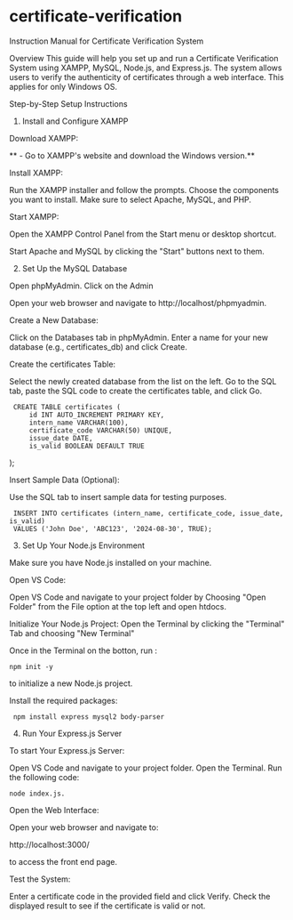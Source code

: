 # certificate-verification


Instruction Manual for Certificate Verification System

Overview
This guide will help you set up and run a Certificate Verification System using XAMPP, MySQL, Node.js, and Express.js. The system allows users to verify the authenticity of certificates through a web interface. This applies for only Windows OS.

Step-by-Step Setup Instructions

1. Install and Configure XAMPP

Download XAMPP:

**   - Go to XAMPP's website and download the Windows version.**


Install XAMPP: 

Run the XAMPP installer and follow the prompts.
Choose the components you want to install. Make sure to select Apache, MySQL, and PHP.

Start XAMPP:

Open the XAMPP Control Panel from the Start menu or desktop shortcut.

Start Apache and MySQL by clicking the "Start" buttons next to them.

2. Set Up the MySQL Database

Open phpMyAdmin. Click on the Admin

Open your web browser and navigate to http://localhost/phpmyadmin.

Create a New Database:

Click on the Databases tab in phpMyAdmin.
Enter a name for your new database (e.g., certificates_db) and click Create.

Create the certificates Table:

Select the newly created database from the list on the left.
Go to the SQL tab, paste the SQL code to create the certificates table, and click Go.

     CREATE TABLE certificates (
         id INT AUTO_INCREMENT PRIMARY KEY,
         intern_name VARCHAR(100),
         certificate_code VARCHAR(50) UNIQUE,
         issue_date DATE,
         is_valid BOOLEAN DEFAULT TRUE
);
     
Insert Sample Data (Optional):

Use the SQL tab to insert sample data for testing purposes.


     INSERT INTO certificates (intern_name, certificate_code, issue_date, is_valid)
     VALUES ('John Doe', 'ABC123', '2024-08-30', TRUE);
     
3. Set Up Your Node.js Environment

Make sure you have Node.js installed on your machine.

Open VS Code:

Open VS Code and navigate to your project folder by Choosing "Open Folder" from the File option at the top left and open htdocs.

Initialize Your Node.js Project:
Open the Terminal by clicking the "Terminal" Tab and choosing "New Terminal"

Once in the Terminal on the botton, run :
    
    npm init -y 

to initialize a new Node.js project.

Install the required packages:
     
     npm install express mysql2 body-parser

4. Run Your Express.js Server

To start Your Express.js Server:

Open VS Code and navigate to your project folder. Open the Terminal. Run the following code:

    node index.js.

Open the Web Interface: 

Open your web browser and navigate to:

http://localhost:3000/ 

to access the front end page.

Test the System:

Enter a certificate code in the provided field and click Verify.
Check the displayed result to see if the certificate is valid or not.
